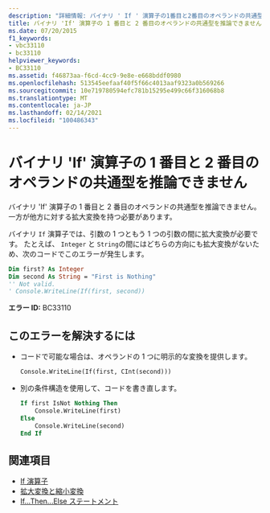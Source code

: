 ```yaml
---
description: "詳細情報: バイナリ ' If ' 演算子の1番目と2番目のオペランドの共通型を推論できません"
title: バイナリ 'If' 演算子の 1 番目と 2 番目のオペランドの共通型を推論できません
ms.date: 07/20/2015
f1_keywords:
- vbc33110
- bc33110
helpviewer_keywords:
- BC33110
ms.assetid: f46873aa-f6cd-4cc9-9e8e-e668bddf0980
ms.openlocfilehash: 513545eefaaf40f5f66c4013aaf9323a0b569266
ms.sourcegitcommit: 10e719780594efc781b15295e499c66f316068b8
ms.translationtype: MT
ms.contentlocale: ja-JP
ms.lasthandoff: 02/14/2021
ms.locfileid: "100486343"
---
```

# <a name="cannot-infer-a-common-type-for-the-first-and-second-operands-of-the-binary-if-operator"></a>バイナリ 'If' 演算子の 1 番目と 2 番目のオペランドの共通型を推論できません

バイナリ 'If' 演算子の 1 番目と 2 番目のオペランドの共通型を推論できません。 一方が他方に対する拡大変換を持つ必要があります。

バイナリ `If` 演算子では、引数の 1 つともう 1 つの引数の間に拡大変換が必要です。 たとえば、 `Integer` と `String`の間にはどちらの方向にも拡大変換がないため、次のコードでこのエラーが発生します。

```vb
Dim first? As Integer
Dim second As String = "First is Nothing"
'' Not valid.
' Console.WriteLine(If(first, second))
```

**エラー ID:** BC33110

## <a name="to-correct-this-error"></a>このエラーを解決するには

- コードで可能な場合は、オペランドの 1 つに明示的な変換を提供します。

  ```vb
  Console.WriteLine(If(first, CInt(second)))
  ```

- 別の条件構造を使用して、コードを書き直します。

  ```vb
  If first IsNot Nothing Then
      Console.WriteLine(first)
  Else
      Console.WriteLine(second)
  End If
  ```

## <a name="see-also"></a>関連項目

- [If 演算子](../language-reference/operators/if-operator.md)
- [拡大変換と縮小変換](../programming-guide/language-features/data-types/widening-and-narrowing-conversions.md)
- [If...Then...Else ステートメント](../language-reference/statements/if-then-else-statement.md)
